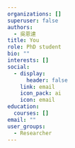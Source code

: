 ```yaml
---
organizations: []
superuser: false
authors:
  - 吳恩達
title: You
role: PhD student
bio: ""
interests: []
social:
  - display:
      header: false
    link: email
    icon_pack: ai
    icon: email
education:
  courses: []
email: ""
user_groups:
  - Researcher
---
```

